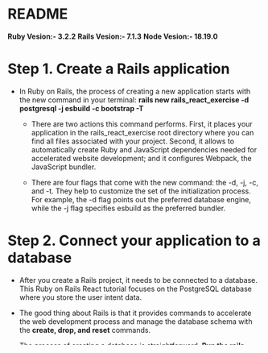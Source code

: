 # README

**Ruby Vesion:- 3.2.2**
**Rails Vesion:- 7.1.3**
**Node Vesion:- 18.19.0** 

# Step 1. Create a Rails application
* In Ruby on Rails, the process of creating a new application starts with the new command in your terminal:
	**rails new rails_react_exercise -d postgresql -j esbuild -c bootstrap -T**

	* There are two actions this command performs. First, it places your application in the rails_react_exercise root directory where you can find all files associated with your project. Second, it allows to automatically create Ruby and JavaScript dependencies needed for accelerated website development; and it configures Webpack, the JavaScript bundler.

	* There are four flags that come with the new command: the -d, -j, -c, and -t. They help to customize the set of the initialization process. For example, the -d flag points out the preferred database engine, while the -j flag specifies esbuild as the preferred bundler.

# Step 2. Connect your application to a database

* After you create a Rails project, it needs to be connected to a database. This Ruby on Rails React tutorial focuses on the PostgreSQL database where you store the user intent data.

* The good thing about Rails is that it provides commands to accelerate the web development process and manage the database schema with the **create, drop, and reset** commands.

* The process of creating a database is straightforward. **Run the rails db:create** command to create a development and test database.


* Start your application with the **bin/dev** command; you should have the following output on your screen:


	11:16:58 web.1  | started with pid 251636
	11:16:58 js.1   | started with pid 251637
	11:16:58 css.1  | started with pid 251638
	11:16:58 js.1   | yarn run v1.22.22
	11:16:58 js.1   | $ esbuild app/javascript/*.* --bundle --sourcemap --format=esm --outdir=app/assets/builds --public-path=/assets --watch
	11:16:58 css.1  | yarn run v1.22.22
	11:16:58 css.1  | $ nodemon --watch ./app/assets/stylesheets/ --ext scss --exec "yarn build:css"
	11:16:58 js.1   | [watch] build finished, watching for changes...
	11:16:59 css.1  | [nodemon] 3.1.1
	11:16:59 css.1  | [nodemon] to restart at any time, enter `rs`
	11:16:59 css.1  | [nodemon] watching path(s): app/assets/stylesheets/**/*
	11:16:59 css.1  | [nodemon] watching extensions: scss
	11:16:59 css.1  | [nodemon] starting `yarn build:css`
	11:16:59 web.1  | DEBUGGER: Debugger can attach via UNIX domain socket (/run/user/1000/rdbg-251636)
	11:16:59 web.1  | => Booting Puma
	11:16:59 web.1  | => Rails 7.1.3.3 application starting in development 
	11:16:59 web.1  | => Run `bin/rails server --help` for more startup options
	11:16:59 css.1  | $ yarn build:css:compile && yarn build:css:prefix
	11:16:59 web.1  | Puma starting in single mode...
	11:16:59 web.1  | * Puma version: 6.4.2 (ruby 3.2.2-p53) ("The Eagle of Durango")
	11:16:59 web.1  | *  Min threads: 5
	11:16:59 web.1  | *  Max threads: 5
	11:16:59 web.1  | *  Environment: development
	11:16:59 web.1  | *          PID: 251636
	11:16:59 web.1  | * Listening on http://127.0.0.1:3000
	11:16:59 web.1  | * Listening on http://[::1]:3000
	11:16:59 web.1  | Use Ctrl-C to stop
	11:16:59 css.1  | $ sass ./app/assets/stylesheets/application.bootstrap.scss:./app/assets/builds/application.css --no-source-map --load-path=node_modules
	11:17:03 css.1  | $ postcss ./app/assets/builds/application.css --use=autoprefixer --output=./app/assets/builds/application.css
	11:17:04 css.1  | [nodemon] clean exit - waiting for changes before restart**

* To set them up, use the **$ yarn add react react-dom react-router-dom** command with the Yarn package manager. You can find installed dependencies in the package.json file.


* In order to see the list of installed packages, check them under the dependencies:

	{
	  "name": "app",
	  "private": true,
	  "dependencies": {
	    "@hotwired/stimulus": "^3.2.2",
	    "@hotwired/turbo-rails": "^8.0.4",
	    "@popperjs/core": "^2.11.8",
	    "autoprefixer": "^10.4.19",
	    "bootstrap": "^5.3.3",
	    "bootstrap-icons": "^1.11.3",
	    "esbuild": "^0.21.4",
	    "nodemon": "^3.1.1",
	    "postcss": "^8.4.38",
	    "postcss-cli": "^11.0.0",
	    "react": "^18.3.1",
	    "react-dom": "^18.3.1",
	    "react-router-dom": "^6.23.1",
	    "sass": "^1.77.2"
	  },
	  "scripts": {
	    "build": "esbuild app/javascript/*.* --bundle --sourcemap --format=esm --outdir=app/assets/builds --public-path=/assets",
	    "build:css:compile": "sass ./app/assets/stylesheets/application.bootstrap.scss:./app/assets/builds/application.css --no-source-map --load-path=node_modules",
	    "build:css:prefix": "postcss ./app/assets/builds/application.css --use=autoprefixer --output=./app/assets/builds/application.css",
	    "build:css": "yarn build:css:compile && yarn build:css:prefix",
	    "watch:css": "nodemon --watch ./app/assets/stylesheets/ --ext scss --exec \"yarn build:css\""
	  },
	  "browserslist": [
	    "defaults"
	  ]
	}

